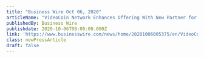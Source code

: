 ```yaml
---
title: "Business Wire Oct 06, 2020"
articleName: "VideoCoin Network Enhances Offering With New Partner for Blockchain-Powered Decentralized Cloud With Storj Labs"
publishedBy: Business Wire
publishdate: 2020-10-06T08:00:00.000Z
link: 'https://www.businesswire.com/news/home/20201006005375/en/VideoCoin-Network-Enhances-Offering-With-New-Partner-for-Blockchain-Powered-Decentralized-Cloud-With-Storj-Labs'
class: newPressArticle
draft: false
---
```

